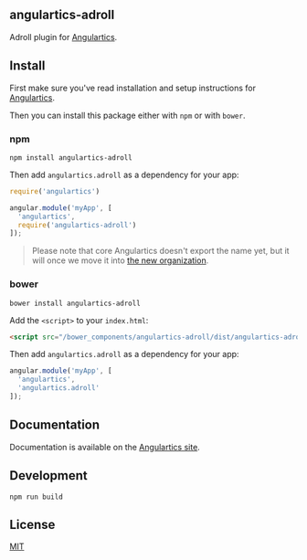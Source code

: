 ## angulartics-adroll

Adroll plugin for [Angulartics](http://github.com/luisfarzati/angulartics).

## Install

First make sure you've read installation and setup instructions for [Angulartics](https://github.com/luisfarzati/angulartics#install).

Then you can install this package either with `npm` or with `bower`.

### npm

```shell
npm install angulartics-adroll
```

Then add `angulartics.adroll` as a dependency for your app:

```javascript
require('angulartics')

angular.module('myApp', [
  'angulartics',
  require('angulartics-adroll')
]);
```

> Please note that core Angulartics doesn't export the name yet, but it will once we move it into [the new organization](http://github.com/angulartics).

### bower

```shell
bower install angulartics-adroll
```

Add the `<script>` to your `index.html`:

```html
<script src="/bower_components/angulartics-adroll/dist/angulartics-adroll.min.js"></script>
```

Then add `angulartics.adroll` as a dependency for your app:

```javascript
angular.module('myApp', [
  'angulartics',
  'angulartics.adroll'
]);
```

## Documentation

Documentation is available on the [Angulartics site](http://luisfarzati.github.io/angulartics).

## Development

```shell
npm run build
```

## License

[MIT](LICENSE)
